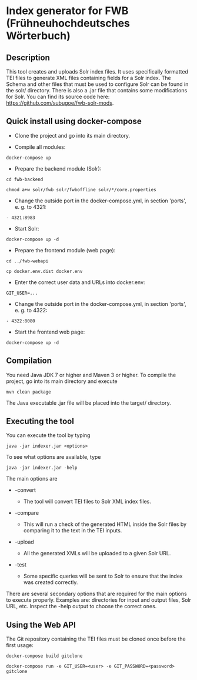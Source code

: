# Index generator for FWB (Frühneuhochdeutsches Wörterbuch)

## Description

This tool creates and uploads Solr index files.
It uses specifically formatted TEI files to generate XML files containing fields for a Solr index.
The Schema and other files that must be used to configure Solr can be found in the solr/ directory.
There is also a .jar file that contains some modifications for Solr. You can find its source code here: 
https://github.com/subugoe/fwb-solr-mods.

## Quick install using docker-compose

- Clone the project and go into its main directory.

- Compile all modules:

``` docker-compose up ```

- Prepare the backend module (Solr):

``` cd fwb-backend ```

``` chmod a+w solr/fwb solr/fwboffline solr/*/core.properties ```

- Change the outside port in the docker-compose.yml, in section 'ports', e. g. to 4321:

``` - 4321:8983 ```

- Start Solr:

``` docker-compose up -d ```

- Prepare the frontend module (web page):

``` cd ../fwb-webapi ```

``` cp docker.env.dist docker.env ```

- Enter the correct user data and URLs into docker.env:

``` GIT_USER=... ```

- Change the outside port in the docker-compose.yml, in section 'ports', e. g. to 4322:

``` - 4322:8080 ```

- Start the frontend web page:

``` docker-compose up -d ```

## Compilation

You need Java JDK 7 or higher and Maven 3 or higher.
To compile the project, go into its main directory and execute 

``` mvn clean package ```

The Java executable .jar file will be placed into the target/ directory.

## Executing the tool

You can execute the tool by typing

``` java -jar indexer.jar <options> ```

To see what options are available, type

``` java -jar indexer.jar -help ```

The main options are

* -convert
  * The tool will convert TEI files to Solr XML index files.
  
* -compare
  * This will run a check of the generated HTML inside the Solr files by comparing it to the text in the TEI inputs.

* -upload
  * All the generated XMLs will be uploaded to a given Solr URL.
  
* -test
  * Some specific queries will be sent to Solr to ensure that the index was created correctly.
  
There are several secondary options that are required for the main options to execute properly.
Examples are: directories for input and output files, Solr URL, etc.
Inspect the -help output to choose the correct ones.

## Using the Web API

The Git repository containing the TEI files must be cloned once before the first usage:

``` docker-compose build gitclone ```

``` docker-compose run -e GIT_USER=<user> -e GIT_PASSWORD=<password> gitclone ```

  
  
